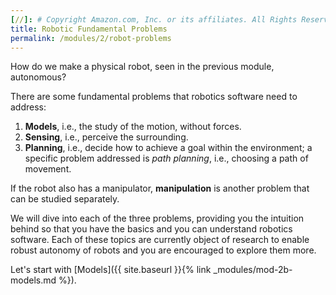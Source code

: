 ```yaml
---
[//]: # Copyright Amazon.com, Inc. or its affiliates. All Rights Reserved. // SPDX-License-Identifier: CC-BY-SA-4.0
title: Robotic Fundamental Problems
permalink: /modules/2/robot-problems
---
```


How do we make a physical robot, seen in the previous module, autonomous?

There are some fundamental problems that robotics software need to address:
1. **Models**, i.e., the study of the motion, without forces.
2. **Sensing**, i.e., perceive the surrounding.
3. **Planning**, i.e., decide how to achieve a goal within the environment; a specific problem addressed is *path planning*, i.e., choosing a path of movement.

If the robot also has a manipulator, **manipulation** is another problem that can be studied separately.

We will dive into each of the three problems, providing you the intuition behind so that you have the basics and you can understand robotics software. Each of these topics are currently object of research to enable robust autonomy of robots and you are encouraged to explore them more.

Let's start with [Models]({{ site.baseurl }}{% link _modules/mod-2b-models.md %}).
